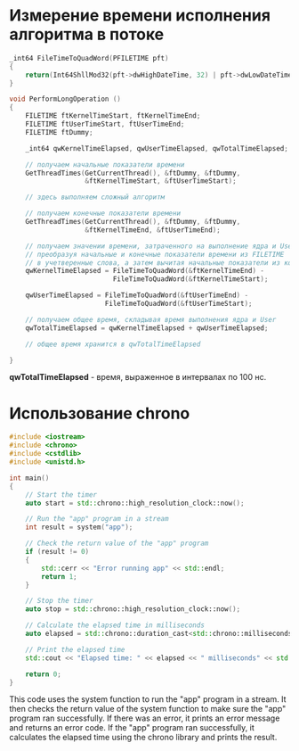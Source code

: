 # Измерение времени исполнения алгоритма в потоке

```c++
_int64 FileTimeToQuadWord(PFILETIME pft)
{
    return(Int64ShllMod32(pft->dwHighDateTime, 32) | pft->dwLowDateTime);
}

void PerformLongOperation ()
{
    FILETIME ftKernelTimeStart, ftKernelTimeEnd;
    FILETIME ftUserTimeStart, ftUserTimeEnd;
    FILETIME ftDummy;

    _int64 qwKernelTimeElapsed, qwUserTimeElapsed, qwTotalTimeElapsed;

    // получаем начальные показатели времени
    GetThreadTimes(GetCurrentThread(), &ftDummy, &ftDummy,
                   &ftKernelTimeStart, &ftUserTimeStart);

    // здесь выполняем сложный алгоритм

    // получаем конечные показатели времени
    GetThreadTimes(GetCurrentThread(), &ftDummy, &ftDummy,
                   &ftKernelTimeEnd, &ftUserTimeEnd);

    // получаем значении времени, затраченного на выполнение ядра и User,
    // преобразуя начальные и конечные показатели времени из FILETIME
    // в учетверенные слова, а затем вычитая начальные показатели из конечных
    qwKernelTimeElapsed = FileTimeToQuadWord(&ftKernelTimeEnd) -
                          FileTimeToQuadWord(&ftKernelTimeStart);

    qwUserTimeElapsed = FileTimeToQuadWord(&ftUserTimeEnd) -
                        FileTimeToQuadWord(&ftUserTimeStart);

    // получаем общее время, складывая время выполнения ядра и User
    qwTotalTimeElapsed = qwKernelTimeElapsed + qwUserTimeElapsed;

    // общее время хранится в qwTotalTimeElapsed

}
```

**qwTotalTimeElapsed** - время, выраженное в интервалах по 100 нс.

# Использование chrono
```c++
#include <iostream>
#include <chrono>
#include <cstdlib>
#include <unistd.h>

int main()
{
    // Start the timer
    auto start = std::chrono::high_resolution_clock::now();

    // Run the "app" program in a stream
    int result = system("app");

    // Check the return value of the "app" program
    if (result != 0)
    {
        std::cerr << "Error running app" << std::endl;
        return 1;
    }

    // Stop the timer
    auto stop = std::chrono::high_resolution_clock::now();

    // Calculate the elapsed time in milliseconds
    auto elapsed = std::chrono::duration_cast<std::chrono::milliseconds>(stop - start).count();

    // Print the elapsed time
    std::cout << "Elapsed time: " << elapsed << " milliseconds" << std::endl;

    return 0;
}
```

This code uses the system function to run the "app" program in a stream. It then checks the return value of the system function to make sure the "app" program ran successfully. If there was an error, it prints an error message and returns an error code. If the "app" program ran successfully, it calculates the elapsed time using the chrono library and prints the result.
